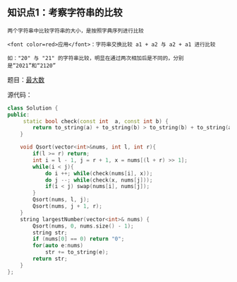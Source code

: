 ## 知识点1：考察字符串的比较

    两个字符串中比较字符串的大小，是按照字典序列进行比较
    
    <font color=red>应用</font>：字符串交换比较 a1 + a2 与 a2 + a1 进行比较
    
    如："20" 与 "21" 的字符串比较，明显在通过两次相加后是不同的，分别是“2021”和“2120” 

题目：[最大数](https://leetcode-cn.com/problems/largest-number/)

源代码：

```c++
class Solution {
public:
     static bool check(const int  a, const int b) {
        return to_string(a) + to_string(b) > to_string(b) + to_string(a);
    }

    void Qsort(vector<int>&nums, int l, int r){
        if(l >= r) return;
        int i = l - 1, j = r + 1, x = nums[(l + r) >> 1];
        while(i < j){
            do i ++; while(check(nums[i], x));
            do j --; while(check(x, nums[j]));
            if(i < j) swap(nums[i], nums[j]);
        }
        Qsort(nums, l, j);
        Qsort(nums, j + 1, r);
    }
    string largestNumber(vector<int>& nums) {
        Qsort(nums, 0, nums.size() - 1);
        string str;
        if (nums[0] == 0) return "0";
        for(auto e:nums)
            str += to_string(e);
        return str;
    }
};
```